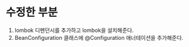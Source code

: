 # 수정한 부분
1. lombok 디펜던시를 추가하고 lombok을 설치해준다.
2. BeanConfiguration 클래스에 @Configuration 애너테이션을 추가해준다.


